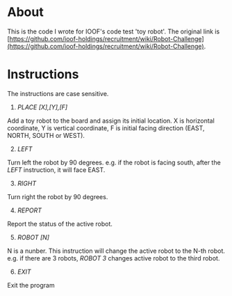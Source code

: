 # About
This is the code I wrote for IOOF's code test 'toy robot'. The original link is [https://github.com/ioof-holdings/recruitment/wiki/Robot-Challenge](https://github.com/ioof-holdings/recruitment/wiki/Robot-Challenge).

# Instructions
The instructions are case sensitive.

1. *PLACE [X],[Y],[F]* 

Add a toy robot to the board and assign its initial location. X is horizontal coordinate, Y is vertical coordinate, F is initial facing direction (EAST, NORTH, SOUTH or WEST). 

2. *LEFT*

Turn left the robot by 90 degrees. e.g. if the robot is facing south, after the *LEFT* instruction, it will face EAST.

3. *RIGHT*

Turn right the robot by 90 degrees.

4. *REPORT*

Report the status of the active robot.

5. *ROBOT [N]*

N is a nunber. This instruction will change the active robot to the N-th robot. e.g. if there are 3 robots, *ROBOT 3* changes active robot to the third robot.

6. *EXIT*

Exit the program
